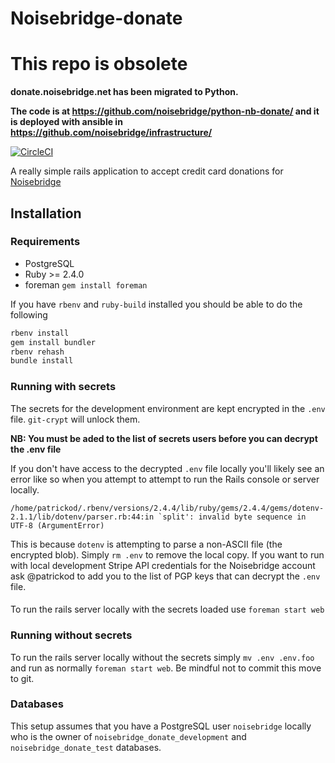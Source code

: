 # Noisebridge-donate

# This repo is obsolete

**donate.noisebridge.net has been migrated to Python.**

**The code is at https://github.com/noisebridge/python-nb-donate/ and it is deployed with ansible in https://github.com/noisebridge/infrastructure/**

[![CircleCI](https://circleci.com/gh/noisebridge/donate.noisebridge.net/tree/master.svg?style=svg)](https://circleci.com/gh/noisebridge/donate.noisebridge.net/tree/master)

A really simple rails application to accept credit card donations for [Noisebridge](https://noisebridge.net)

## Installation

### Requirements

  * PostgreSQL
  * Ruby >= 2.4.0
  * foreman `gem install foreman`

If you have `rbenv` and `ruby-build` installed you should be able to do the following
```bash
rbenv install
gem install bundler
rbenv rehash
bundle install
```

### Running with secrets
The secrets for the development environment are kept encrypted in the `.env` file. `git-crypt` will unlock them.

**NB: You must be aded to the list of secrets users before you can decrypt the .env file**

If you don't have access to the decrypted `.env` file locally you'll likely see
an error like so when you attempt to attempt to run the Rails console or server
locally. 
```
/home/patrickod/.rbenv/versions/2.4.4/lib/ruby/gems/2.4.4/gems/dotenv-2.1.1/lib/dotenv/parser.rb:44:in `split': invalid byte sequence in UTF-8 (ArgumentError)
```

This is because `dotenv` is attempting to parse a non-ASCII file (the
encrypted blob). Simply `rm .env` to remove the local copy. If you want to run
with local development Stripe API credentials for the Noisebridge account ask
@patrickod to add you to the list of PGP keys that can decrypt the `.env` file.


#### 

To run the rails server locally with the secrets loaded use `foreman start web`

### Running without secrets
To run the rails server locally without the secrets simply `mv .env .env.foo`
and run as normally `foreman start web`. Be mindful not to commit this move to
git.

### Databases

This setup assumes that you have a PostgreSQL user `noisebridge` locally who is the owner of `noisebridge_donate_development` and `noisebridge_donate_test` databases.

